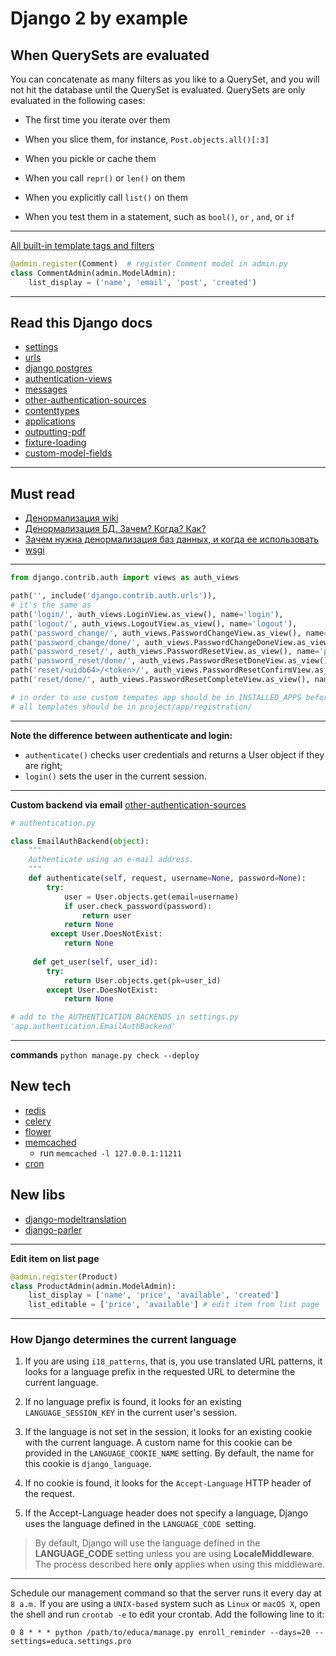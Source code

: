 # Django 2 by example

## When QuerySets are evaluated
You can concatenate as many filters as you like to a QuerySet, and you will not hit the database until the QuerySet is evaluated. QuerySets are only evaluated in the following cases:

-  The first time you iterate over them
    
-   When you slice them, for instance, `Post.objects.all()[:3]`
    
-   When you pickle or cache them
    
-   When you call `repr()` or `len()` on them
    
-   When you explicitly call `list()` on them
    
-   When you test them in a statement, such as `bool()`, `or` , `and`, or `if`

---------
[All built-in template tags and filters](https://docs.djangoproject.com/en/2.0/ref/templates/builtins/)

```python
@admin.register(Comment)  # register Comment model in admin.py
class CommentAdmin(admin.ModelAdmin):
	list_display = ('name', 'email', 'post', 'created')
```
---------
## Read this Django docs
* [settings](https://docs.djangoproject.com/en/2.0/ref/settings/)
* [urls](https://docs.djangoproject.com/en/2.0/topics/http/urls/)
* [django postgres](https://docs.djangoproject.com/en/2.0/ref/contrib/postgres/)
* [authentication-views](https://docs.djangoproject.com/en/2.0/topics/auth/default/#all-authentication-views)
* [messages](https://docs.djangoproject.com/en/2.0/ref/contrib/messages/)
* [other-authentication-sources](https://docs.djangoproject.com/en/2.0/topics/auth/customizing/#other-authentication-sources)
* [contenttypes](https://docs.djangoproject.com/en/2.0/ref/contrib/contenttypes/)
* [applications](https://docs.djangoproject.com/en/2.0/ref/applications/)
* [outputting-pdf](https://docs.djangoproject.com/en/2.0/howto/outputting-pdf/)
* [fixture-loading](https://docs.djangoproject.com/en/2.0/topics/testing/tools/#fixture-loading)
* [custom-model-fields](https://docs.djangoproject.com/en/2.0/howto/custom-model-fields/)
---
## Must read
* [Денормализация wiki](https://ru.wikipedia.org/wiki/%D0%94%D0%B5%D0%BD%D0%BE%D1%80%D0%BC%D0%B0%D0%BB%D0%B8%D0%B7%D0%B0%D1%86%D0%B8%D1%8F)
* [Денормализация БД. Зачем? Когда? Как?](https://habr.com/post/64524/)
* [Зачем нужна денормализация баз данных, и когда ее использовать](https://habr.com/company/latera/blog/281262/)
* [wsgi](https://wsgi.readthedocs.io/en/latest/)
---

```python
from django.contrib.auth import views as auth_views

path('', include('django.contrib.auth.urls')),
# it's the same as
path('login/', auth_views.LoginView.as_view(), name='login'),  
path('logout/', auth_views.LogoutView.as_view(), name='logout'),  
path('password_change/', auth_views.PasswordChangeView.as_view(), name='password_change'),  
path('password_change/done/', auth_views.PasswordChangeDoneView.as_view(), name='password_change_done'),  
path('password_reset/', auth_views.PasswordResetView.as_view(), name='password_reset'),  
path('password_reset/done/', auth_views.PasswordResetDoneView.as_view(), name='password_reset_done'),  
path('reset/<uidb64>/<token>/', auth_views.PasswordResetConfirmView.as_view(), name='password_reset_confirm'),  
path('reset/done/', auth_views.PasswordResetCompleteView.as_view(), name='password_reset_complete'),

# in order to use custom tempates app should be in INSTALLED_APPS before django.contrib.admin
# all templates should be in project/app/registration/
```
-----
 **Note the difference between authenticate and login:** 
 * `authenticate()` checks user credentials and returns a User object if they are right; 
 * `login()` sets the user in the current session.
----

**Custom backend via email**
[other-authentication-sources](https://docs.djangoproject.com/en/2.0/topics/auth/customizing/#other-authentication-sources)
```python
# authentication.py

class EmailAuthBackend(object):  
    """
    Authenticate using an e-mail address.
    """
    def authenticate(self, request, username=None, password=None):  
        try:  
            user = User.objects.get(email=username)  
            if user.check_password(password):  
                return user  
            return None  
		 except User.DoesNotExist:  
            return None  
  
	 def get_user(self, user_id):  
        try:  
            return User.objects.get(pk=user_id)  
        except User.DoesNotExist:  
            return None

# add to the AUTHENTICATION_BACKENDS in settings.py
'app.authentication.EmailAuthBackend'
```
----
**commands**
`python manage.py check --deploy`

## New tech
* [redis](https://redis.io/documentation)
* [celery](http://docs.celeryproject.org/en/latest/index.html)
* [flower](https://flower.readthedocs.io/en/latest/)
* [memcached](https://memcached.org/)
	* run `memcached -l 127.0.0.1:11211`
* [cron](http://www.unixgeeks.org/security/newbie/unix/cron-1.html)

## New libs
* [django-modeltranslation](http://django-modeltranslation.readthedocs.io/en/latest/registration.html)
* [django-parler](https://django-parler.readthedocs.io/en/latest/)
----
**Edit item on list page**
```python
@admin.register(Product)  
class ProductAdmin(admin.ModelAdmin):  
    list_display = ['name', 'price', 'available', 'created']  
    list_editable = ['price', 'available'] # edit item from list page
```
----
### How Django determines the current language
1. If you are using `i18_patterns`, that is, you use translated URL patterns, it looks for a language prefix in the requested URL to determine the current language.

2. If no language prefix is found, it looks for an existing `LANGUAGE_SESSION_KEY` in the current user's session.

3. If the language is not set in the session, it looks for an existing cookie with the current language. A custom name for this cookie can be provided in the `LANGUAGE_COOKIE_NAME` setting. By default, the name for this cookie is `django_language`.

4. If no cookie is found, it looks for the `Accept-Language` HTTP header of the request.

5. If the Accept-Language header does not specify a language, Django uses the language defined in the `LANGUAGE_CODE `setting.

> By default, Django will use the language defined in the **LANGUAGE_CODE** setting unless you are using **LocaleMiddleware**. The process described here **only** applies when using this middleware.

-----

Schedule our management command so that the server runs it every day at `8 a.m.` If you are using a `UNIX-based` system such as `Linux` or `macOS X`, open the shell and run `crontab -e` to edit your crontab. Add the following line to it:
```shell
0 8 * * * python /path/to/educa/manage.py enroll_reminder --days=20 --settings=educa.settings.pro
```